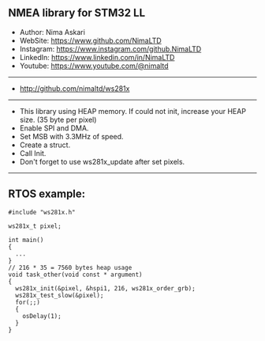 ## NMEA library for STM32 LL
*	Author:     Nima Askari
*	WebSite:    https://www.github.com/NimaLTD
*	Instagram:  https://www.instagram.com/github.NimaLTD
*	LinkedIn:   https://www.linkedin.com/in/NimaLTD
*	Youtube:    https://www.youtube.com/@nimaltd
--------------------------------------------------------------------------------
* http://github.com/nimaltd/ws281x
-----------------------------------------------------------   
* This library using HEAP memory. If could not init, increase your HEAP size. (35 byte per pixel)
* Enable SPI and DMA.
* Set MSB with 3.3MHz of speed.
* Create a struct.
* Call Init.
* Don't forget to use ws281x_update after set pixels.
--------------------------------------------------------------------------------
## RTOS example:
```
#include "ws281x.h"

ws281x_t pixel;

int main()
{
  ...  
}
// 216 * 35 = 7560 bytes heap usage
void task_other(void const * argument)
{
  ws281x_init(&pixel, &hspi1, 216, ws281x_order_grb);
  ws281x_test_slow(&pixel);
  for(;;)
  {
    osDelay(1);
  }
}
```
